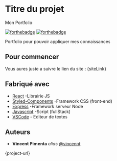 # Titre du projet
Mon Portfolio 

[![forthebadge](http://forthebadge.com/images/badges/built-with-love.svg)](http://forthebadge.com)  [![forthebadge](http://forthebadge.com/images/badges/powered-by-electricity.svg)](http://forthebadge.com)

Portfolio pour pouvoir appliquer mes connaissances

## Pour commencer

Vous aures juste a suivre le lien du site : {siteLink}


## Fabriqué avec

* [React](https://reactjs.org/) -Librairie JS
* [Styled-Components](https://styled-components.com/) -Framework CSS (front-end)
* [Express](https://expressjs.com/) -Framework serveur Node
* [Javascript](https://www.javascript.com/) -Script (fullStack)
* [VSCode](https://code.visualstudio.com/) - Editeur de textes


## Auteurs

* **Vincent Pimenta** _alias_ [@vincennt](https://github.com/vincennt)

{project-url}
